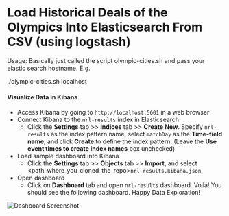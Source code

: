 # Load Historical Deals of the Olympics Into Elasticsearch From CSV (using logstash)

Usage: 
Basically just called the script olympic-cities.sh and pass your elastic search hostname. E.g.

./olympic-cities.sh localhost


  #### Visualize Data in Kibana

  * Access Kibana by going to `http://localhost:5601` in a web browser
  * Connect Kibana to the `nrl-results` index in Elasticsearch
      * Click the **Settings** tab >> **Indices** tab >> **Create New**. Specify `nrl-results` as the index pattern name, select `matchDay` as the **Time-field name**, and click **Create** to define the index pattern. (Leave the **Use event times to create index names** box unchecked)
  * Load sample dashboard into Kibana
      * Click the **Settings** tab >> **Objects** tab >> **Import**, and select <path_where_you_cloned_the_repo>`nrl-results.kibana.json`
  * Open dashboard
      * Click on **Dashboard** tab and open `nrl-results` dashboard. Voila! You should see the following dashboard. Happy Data Exploration!

  ![Dashboard Screenshot](https://github.com/swarmee/swarmee.datasets/raw/master/olympic-cities/olympic-cities.jpg)

